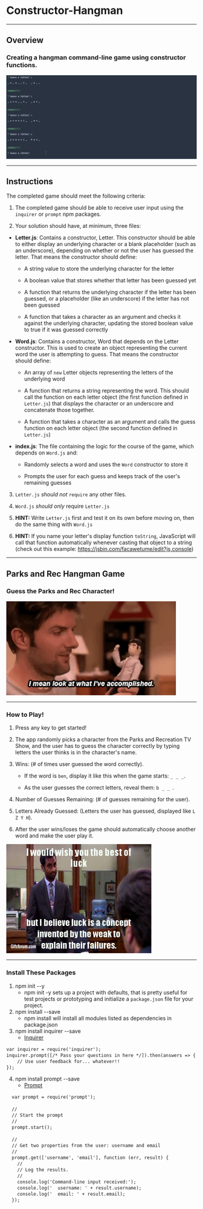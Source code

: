 # Constructor-Hangman
- - -
## Overview
### Creating a hangman command-line game using constructor functions.
![Hangman Cli](Images/01-Hangman-Cli.gif)
- - -
## Instructions

The completed game should meet the following criteria:

1. The completed game should be able to receive user input using the `inquirer` or `prompt` npm packages.

2. Your solution should have, at minimum, three files:

* **Letter.js**: Contains a constructor, Letter. This constructor should be able to either display an underlying character or a blank placeholder (such as an underscore), depending on whether or not the user has guessed the letter. That means the constructor should define:

  * A string value to store the underlying character for the letter

  * A boolean value that stores whether that letter has been guessed yet

  * A function that returns the underlying character if the letter has been guessed, or a placeholder (like an underscore) if the letter has not been guessed

  * A function that takes a character as an argument and checks it against the underlying character, updating the stored boolean value to true if it was guessed correctly

* **Word.js**: Contains a constructor, Word that depends on the Letter constructor. This is used to create an object representing the current word the user is attempting to guess. That means the constructor should define:

  * An array of `new` Letter objects representing the letters of the underlying word

  * A function that returns a string representing the word. This should call the function on each letter object (the first function defined in `Letter.js`) that displays the character or an underscore and concatenate those together.

  * A function that takes a character as an argument and calls the guess function on each letter object (the second function defined in `Letter.js`)

* **index.js**: The file containing the logic for the course of the game, which depends on `Word.js` and:

  * Randomly selects a word and uses the `Word` constructor to store it

  * Prompts the user for each guess and keeps track of the user's remaining guesses

3. `Letter.js` *should not* `require` any other files.

4. `Word.js` *should only* require `Letter.js`

5. **HINT:** Write `Letter.js` first and test it on its own before moving on, then do the same thing with `Word.js`

6. **HINT:** If you name your letter's display function `toString`, JavaScript will call that function automatically whenever casting that object to a string (check out this example: https://jsbin.com/facawetume/edit?js,console)
- - -
## Parks and Rec Hangman Game
### Guess the Parks and Rec Character!
![Hangman Cli](Images/ben.gif)
- - -
### How to Play!
1. Press any key to get started!

2. The app randomly picks a character from the Parks and Recreation TV Show, and the user has to guess the character correctly by typing letters the user thinks is in the character's name.

3. Wins: (# of times user guessed the word correctly).

   * If the word is `ben`, display it like this when the game starts: `_ _ _`.

   * As the user guesses the correct letters, reveal them: `b _ _ `.

4. Number of Guesses Remaining: (# of guesses remaining for the user).

5. Letters Already Guessed: (Letters the user has guessed, displayed like `L Z Y H`).

6. After the user wins/loses the game should automatically choose another word and make the user play it.

![Hangman Cli](Images/ron.gif)
- - -
### Install These Packages
1. npm init --y
    * npm init -y sets up a project with defaults, that is pretty useful for test projects or prototyping and initialize a `package.json` file for your project.
2. npm install --save
    * npm install will install all modules listed as dependencies in package.json
3. npm install inquirer --save
   * [Inquirer](https://www.npmjs.com/package/inquirer)
```
var inquirer = require('inquirer');
inquirer.prompt([/* Pass your questions in here */]).then(answers => {
    // Use user feedback for... whatever!!
});
```
4. npm install prompt --save
   * [Prompt](https://www.npmjs.com/package/prompt)
```
  var prompt = require('prompt');

  //
  // Start the prompt
  //
  prompt.start();

  //
  // Get two properties from the user: username and email
  //
  prompt.get(['username', 'email'], function (err, result) {
    //
    // Log the results.
    //
    console.log('Command-line input received:');
    console.log('  username: ' + result.username);
    console.log('  email: ' + result.email);
  });
  ```